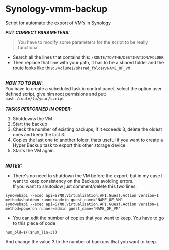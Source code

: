 # Synology-vmm-backup
Script for automate the export of VM's in Synology

***PUT CORRECT PARAMETERS:***
> You have to modify some parameters for the script to be really functional.
  - Search all the lines that contains this: `/ROUTE/TO/THE/DESTINATION/FOLDER`
  - Then replace that line with your path, it has to be a shared folder and the route looks like this: `/volume1/shared_folder/NAME_OF_VM`

\
***HOW TO TO RUN:***
\
  You have to create a scheduled task in control panel, select the option user defined script, give him root permisions and put:\
  `bash /route/to/your/script`
\
\
***TASKS PERFORMED IN ORDER:***

1. Shutdowns the VM
2. Start the backup
3. Check the number of existing backups, if it exceeds 3, delete the oldest ones and keep the last 3.
4. Copies the last one to another folder, thats useful if you want to create a Hyper Backup task to export this other storage device.
5. Starts the VM again.

\
***NOTES:***

- There's no need to shutdown the VM before the export, but in my case I want to keep consistency on the Backups avoiding errors.\
If you want to shutodow just comment/delete this two lines.
```
synowebapi --exec api=SYNO.Virtualization.API.Guest.Action version=1 method=shutdown runner=admin guest_name="NAME_OF_VM"
synowebapi --exec api=SYNO.Virtualization.API.Guest.Action version=1 method=poweron runner=admin guest_name="NAME_OF_VM"
```
- You can edit the number of copies that you want to keep. You have to go to this piece of code
```
num_old=$(($num_lin-3))
```
And change the value 3 to the number of backups that you want to keep.


